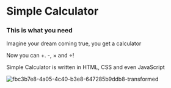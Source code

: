 # Simple Calculator

### This is what you need

Imagine your dream coming true, you get a calculator

Now you can +. -, × and ÷!

Simple Calculator is written in HTML, CSS and even JavaScript

![fbc3b7e8-4a05-4c40-b3e8-647285b9ddb8-transformed](https://github.com/user-attachments/assets/18b77a31-04f2-43d2-b94a-20e07f58280b)
